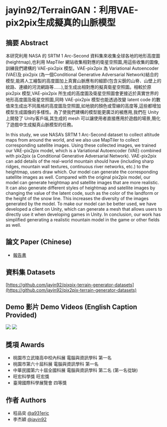 # jayin92/TerrainGAN：利用VAE-pix2pix生成擬真的山脈模型

## 摘要 Abstract
本研究利用 NASA 的 SRTM 1 Arc-Second 資料集來收集全球各地的地形高度圖(heightmap),也利用 MapTiler 網站收集相對應的衛星空照圖,用這些收集的圖像,訓練我們建構的 VAE-pix2pix 模型。VAE-pix2pix 為 Variational Autoencoder (VAE)及 pix2pix (為一個Conditional Generative Adversarial Network)結合的模型,能將人工繪製的高度圖加上真實山脈應有的細節(包含尖銳的山脊、山壁上的紋路、連續的河流網路等......),並生成出相對應的擬真衛星空照圖。相較於原 pix2pix 模型,VAE-pix2pix 所生成的高度圖及衛星空照圖會更接近於真實世界的地形高度圖及衛星空照圖,同時 VAE-pix2pix 模型也能透過改變 latent code 的數值來生成出不同風格的高度圖及空照圖,如地貌的顏色或雪線的高度等,這些都增加模型生成圖像的多樣性。為了使我們建構的模型能更廣泛的被應用,我們在 Unity 上開發了 Unity客戶端,其生成的 mesh 可以讓使用者直接應用於遊戲的場景,簡化了遊戲中生成擬真山脈模型的任務。

In this study, we use NASA’s SRTM 1 Arc-Second dataset to collect altitude maps from around the world, and we also use MapTiler to collect corresponding satellite images. Using these collected images, we trained our VAE-pix2pix model, which is a Variational Autoencoder (VAE) combined with pix2pix (a Conditional Generative Adversarial Network). VAE-pix2pix can add details of the real-world mountain should have (including sharp ridges, mountain wall textures, continuous river networks, etc.) to the heightmap, users draw which. Our model can generate the corresponding satellite images as well. Compared with the original pix2pix model, our model can generate heightmap and satellite images that are more realistic. It can also generate different styles of heightmap and satellite images by changing the value of the latent code, such as the color of the landform or the height of the snow line. This increases the diversity of the images generated by the model. To make our model can be better used, we have developed a client on Unity, which can generate a mesh that allows users to directly use it when developing games in Unity. In conclusion, our work has simplified generating a realistic mountain model in the game or other fields as well.


## 論文 Paper (Chinese)
- [報告書](https://github.com/jayin92/pytorch-CycleGAN-and-pix2pix/blob/master/paper/paper_itsf.pdf)


## 資料集 Datasets
[https://github.com/jayin92/pixpix-terrain-generator-datasets](https://github.com/jayin92/pix2pix-terrain-generator-datasets)

## Demo 影片 Demo Videos (English Caption Provided)

[![](https://img.youtube.com/vi/_KUc9yIQjCA/0.jpg)](https://www.youtube.com/watch?v=_KUc9yIQjCA)
[![](https://img.youtube.com/vi/jkLDuj1-Efw/0.jpg)](https://youtu.be/jkLDuj1-Efw)


## 獎項 Awards
- 桃園市立武陵高中校內科展 電腦與資訊學科 第一名
- 桃園市第六十屆科展 電腦與資訊學科 第一名
- 中華民國第六十屆全國科展 電腦與資訊學科 第二名 (第一名從缺)
- 旺宏科學獎 旺宏獎
- 臺灣國際科學展覽會 四等獎


## 作者 Authors
- 程品奕 [@a931eric](https://github.com/a931eric)
- 李杰穎 [@jayin92](https://github.com/jayin92)


